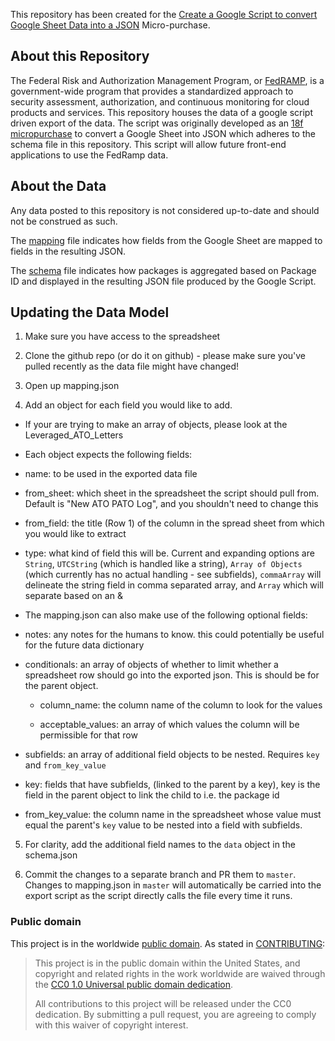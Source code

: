 This repository has been created for the [Create a Google Script to convert Google Sheet Data into a JSON](https://micropurchase.18f.gov/auctions/21) Micro-purchase.

## About this Repository
The Federal Risk and Authorization Management Program, or [FedRAMP](https://www.fedramp.gov/), is a government-wide program that provides a standardized approach to security assessment, authorization, and continuous monitoring for cloud products and services. This repository houses the data of a google script driven export of the data. The script was originally developed as an [18f micropurchase](https://micropurchase.18f.gov/auctions/21) to convert a Google Sheet into JSON which adheres to the schema file in this repository. This script will allow future front-end applications to use the FedRamp data.

## About the Data
Any data posted to this repository is not considered up-to-date and should not be construed as such.

The [mapping](https://github.com/18F/fedramp-micropurchase/blob/master/mapping.json) file indicates how fields from the Google Sheet are mapped to fields in the resulting JSON.

The [schema](https://github.com/18F/fedramp-micropurchase/blob/master/schema.json) file indicates how packages is aggregated based on Package ID and displayed in the resulting JSON file produced by the Google Script.

## Updating the Data Model
1. Make sure you have access to the spreadsheet

2. Clone the github repo (or do it on github) - please make sure you've pulled recently as the data file might have changed!

3. Open up mapping.json

4. Add an object for each field you would like to add.

* If your are trying to make an array of objects, please look at the Leveraged_ATO_Letters

* Each object expects the following fields:

 - name: to be used in the exported data file

 - from_sheet: which sheet in the spreadsheet the script should pull from. Default is  "New ATO PATO Log", and you shouldn't need to change this

 - from_field: the title (Row 1) of the column in the spread sheet from which you would like to extract

 - type: what kind of field this will be. Current and expanding options are `String`, `UTCString` (which is handled like a string), `Array of Objects` (which currently has no actual handling - see subfields), `commaArray` will delineate the string field in comma separated array, and `Array` which will separate based on an &

* The mapping.json can also make use of the following optional fields:

 - notes: any notes for the humans to know. this could potentially be useful for the future data dictionary

 - conditionals: an array of objects of whether to limit whether a spreadsheet row should go into the exported json. This is should be for the parent object.

     - column_name: the column name of the column to look for the values

     - acceptable_values: an array of which values the column will be permissible for that row

 - subfields: an array of additional field objects to be nested. Requires `key` and `from_key_value`

 - key: fields that have subfields, (linked to the parent by a key), key is the field in the parent object to link the child to i.e. the package id

 - from_key_value: the column name in the spreadsheet whose value must equal the parent's `key` value to be nested into a field with subfields.

5. For clarity, add the additional field names to the `data` object in the schema.json

6. Commit the changes to a separate branch and PR them to `master`. Changes to mapping.json in `master` will automatically be carried into the export script as the script directly calls the file every time it runs.

### Public domain

This project is in the worldwide [public domain](LICENSE.md). As stated in [CONTRIBUTING](CONTRIBUTING.md):

> This project is in the public domain within the United States, and copyright and related rights in the work worldwide are waived through the [CC0 1.0 Universal public domain dedication](https://creativecommons.org/publicdomain/zero/1.0/).
>
> All contributions to this project will be released under the CC0 dedication. By submitting a pull request, you are agreeing to comply with this waiver of copyright interest.
